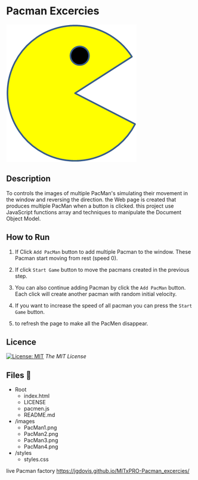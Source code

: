 # Pacman Excercies 

<img src='images/PacMan1.png'>

## Description
To controls the images of multiple PacMan's simulating their movement in the window and reversing the direction. the Web page is created that produces multiple PacMan when a button is clicked. this project use JavaScript functions array and techniques to manipulate the Document Object Model. 

## How to Run
1. If Click `Add PacMan` button to add multiple Pacman to the window. These Pacman start moving from rest (speed 0).

2. If click `Start Game` button to move the pacmans created in the previous step.

3. You can also continue adding Pacman by click the `Add PacMan` button. Each click will create another pacman with random initial velocity.

4. If you want to increase the speed of all pacman you can press the `Start Game` button.

5. to refresh the page to make all the PacMen disappear.


## Licence 
[![License: MIT](https://img.shields.io/badge/License-MIT-yellow.svg)](https://opensource.org/licenses/MIT) *The MIT License*

## Files 📁

- Root
    - index.html
    - LICENSE
    - pacmen.js
    - README.md
- /images
    - PacMan1.png
    - PacMan2.png
    - PacMan3.png
    - PacMan4.png
- /styles
    - styles.css




live Pacman factory https://jgdovis.github.io/MITxPRO-Pacman_excercies/
